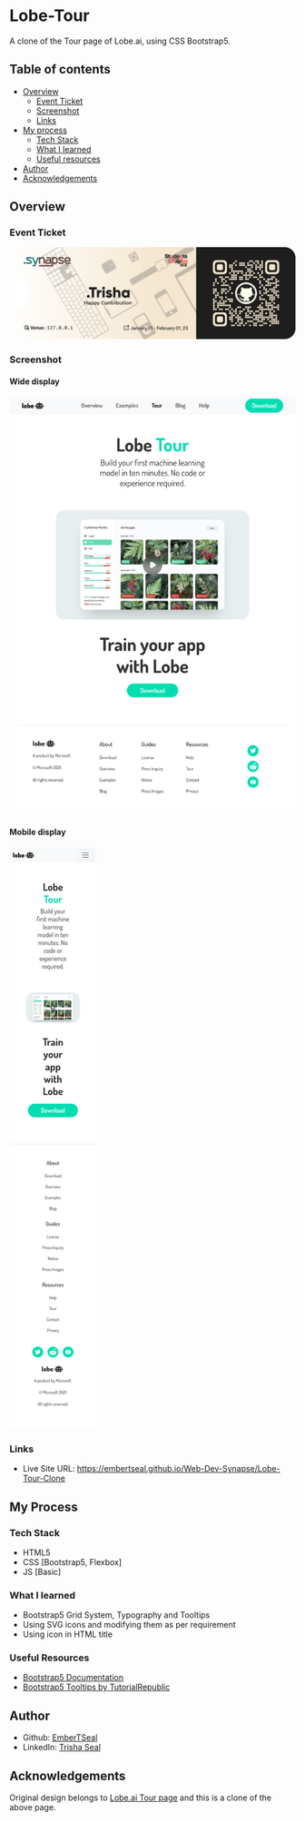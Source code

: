 # Lobe-Tour
A clone of the Tour page of Lobe.ai, using CSS Bootstrap5.

## Table of contents

- [Overview](#overview)
  - [Event Ticket](#event-ticket)
  - [Screenshot](#screenshot)
  - [Links](#links)
- [My process](#my-process)
  - [Tech Stack](#tech-stack)
  - [What I learned](#what-i-learned)
  - [Useful resources](#useful-resources)
- [Author](#author)
- [Acknowledgements](#acknowledgements)


## Overview

### Event Ticket
<img src= "final/ticket.png">

### Screenshot

#### Wide display
<img src = final/wide_Lobe-Tour.png> <br>

#### Mobile display
<img src = final/small_Lobe-Tour.png><br>

### Links

- Live Site URL: https://embertseal.github.io/Web-Dev-Synapse/Lobe-Tour-Clone

## My Process

### Tech Stack
- HTML5
- CSS [Bootstrap5, Flexbox]
- JS [Basic]

### What I learned
- Bootstrap5 Grid System, Typography and Tooltips
- Using SVG icons and modifying them as per requirement
- Using icon in HTML title

### Useful Resources
- <a href="https://getbootstrap.com/docs/5.2/getting-started/introduction/">Bootstrap5 Documentation</a>
- <a href="https://www.tutorialrepublic.com/twitter-bootstrap-tutorial/bootstrap-tooltips.php">Bootstrap5 Tooltips by TutorialRepublic</a>

## Author

- Github: <a href = "https://github.com/EmberTSeal">EmberTSeal</a>
- LinkedIn: <a href = "https://www.linkedin.com/in/trisha-seal-617a89244/">Trisha Seal</a>


## Acknowledgements
Original design belongs to <a href = "https://www.lobe.ai/tour">Lobe.ai Tour page</a> and this is a clone of the above page.


